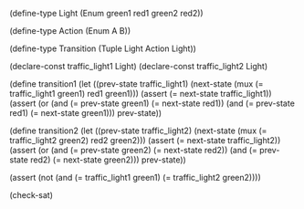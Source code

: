 (define-type Light
  (Enum green1 red1 green2 red2))

(define-type Action
  (Enum A B))

(define-type Transition
  (Tuple Light 
         Action 
         Light))

(declare-const traffic_light1 Light)
(declare-const traffic_light2 Light)

(define transition1
  (let ((prev-state traffic_light1)
        (next-state (mux (= traffic_light1 green1) red1 green1)))
    (assert (= next-state traffic_light1))
    (assert (or (and (= prev-state green1) (= next-state red1))
                (and (= prev-state red1) (= next-state green1)))
    prev-state))

(define transition2
  (let ((prev-state traffic_light2)
        (next-state (mux (= traffic_light2 green2) red2 green2)))
    (assert (= next-state traffic_light2))
    (assert (or (and (= prev-state green2) (= next-state red2))
                (and (= prev-state red2) (= next-state green2)))
    prev-state))

(assert (not (and (= traffic_light1 green1) (= traffic_light2 green2))))

(check-sat)
```